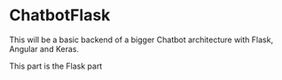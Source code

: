 # ChatbotFlask
This will be a basic backend of a bigger Chatbot architecture with Flask, Angular and Keras.

This part is the Flask part
